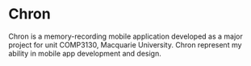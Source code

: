# Chron
Chron is a memory-recording mobile application developed as a major project for unit COMP3130, Macquarie University. Chron represent my ability in mobile app development and design.
